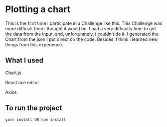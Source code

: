# Plotting a chart

This is the first time I participate in a Challenge like this. This Challenge was more difficult then i thought it would be. I had a very difficulty time to get the data from the input, and, unfortunately, i couldn't do it. I generated the Chart from the json I put direct on the code. Besides, I think i learned new things from this experience.

## What I used

<p>Chart.js</p>
<p>React ace editor</p>
<p>Axios</p>

## To run the project
```
yarn install OR npm install
```
